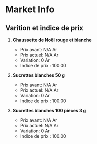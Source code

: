 # Market Info

## Varition et indice de prix

1. **Chaussette de Noël rouge et blanche**
   - Prix avant: N/A Ar
   - Prix actuel: N/A Ar
   - Variation: 0 Ar
   - Indice de prix : 100.00

2. **Sucrettes blanches  50 g**
   - Prix avant: N/A Ar
   - Prix actuel: N/A Ar
   - Variation: 0 Ar
   - Indice de prix : 100.00

3. **Sucrettes blanches 100 pièces 3 g**
   - Prix avant: N/A Ar
   - Prix actuel: N/A Ar
   - Variation: 0 Ar
   - Indice de prix : 100.00

